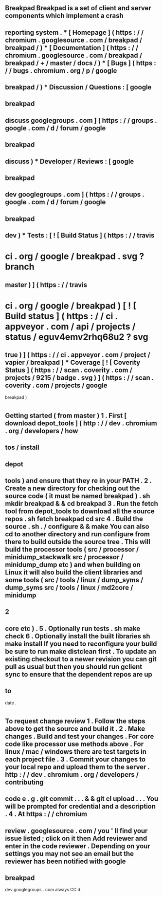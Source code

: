 #
Breakpad
Breakpad
is
a
set
of
client
and
server
components
which
implement
a
crash
-
reporting
system
.
*
[
Homepage
]
(
https
:
/
/
chromium
.
googlesource
.
com
/
breakpad
/
breakpad
/
)
*
[
Documentation
]
(
https
:
/
/
chromium
.
googlesource
.
com
/
breakpad
/
breakpad
/
+
/
master
/
docs
/
)
*
[
Bugs
]
(
https
:
/
/
bugs
.
chromium
.
org
/
p
/
google
-
breakpad
/
)
*
Discussion
/
Questions
:
[
google
-
breakpad
-
discuss
googlegroups
.
com
]
(
https
:
/
/
groups
.
google
.
com
/
d
/
forum
/
google
-
breakpad
-
discuss
)
*
Developer
/
Reviews
:
[
google
-
breakpad
-
dev
googlegroups
.
com
]
(
https
:
/
/
groups
.
google
.
com
/
d
/
forum
/
google
-
breakpad
-
dev
)
*
Tests
:
[
!
[
Build
Status
]
(
https
:
/
/
travis
-
ci
.
org
/
google
/
breakpad
.
svg
?
branch
=
master
)
]
(
https
:
/
/
travis
-
ci
.
org
/
google
/
breakpad
)
[
!
[
Build
status
]
(
https
:
/
/
ci
.
appveyor
.
com
/
api
/
projects
/
status
/
eguv4emv2rhq68u2
?
svg
=
true
)
]
(
https
:
/
/
ci
.
appveyor
.
com
/
project
/
vapier
/
breakpad
)
*
Coverage
[
!
[
Coverity
Status
]
(
https
:
/
/
scan
.
coverity
.
com
/
projects
/
9215
/
badge
.
svg
)
]
(
https
:
/
/
scan
.
coverity
.
com
/
projects
/
google
-
breakpad
)
#
#
Getting
started
(
from
master
)
1
.
First
[
download
depot_tools
]
(
http
:
/
/
dev
.
chromium
.
org
/
developers
/
how
-
tos
/
install
-
depot
-
tools
)
and
ensure
that
they
re
in
your
PATH
.
2
.
Create
a
new
directory
for
checking
out
the
source
code
(
it
must
be
named
breakpad
)
.
sh
mkdir
breakpad
&
&
cd
breakpad
3
.
Run
the
fetch
tool
from
depot_tools
to
download
all
the
source
repos
.
sh
fetch
breakpad
cd
src
4
.
Build
the
source
.
sh
.
/
configure
&
&
make
You
can
also
cd
to
another
directory
and
run
configure
from
there
to
build
outside
the
source
tree
.
This
will
build
the
processor
tools
(
src
/
processor
/
minidump_stackwalk
src
/
processor
/
minidump_dump
etc
)
and
when
building
on
Linux
it
will
also
build
the
client
libraries
and
some
tools
(
src
/
tools
/
linux
/
dump_syms
/
dump_syms
src
/
tools
/
linux
/
md2core
/
minidump
-
2
-
core
etc
)
.
5
.
Optionally
run
tests
.
sh
make
check
6
.
Optionally
install
the
built
libraries
sh
make
install
If
you
need
to
reconfigure
your
build
be
sure
to
run
make
distclean
first
.
To
update
an
existing
checkout
to
a
newer
revision
you
can
git
pull
as
usual
but
then
you
should
run
gclient
sync
to
ensure
that
the
dependent
repos
are
up
-
to
-
date
.
#
#
To
request
change
review
1
.
Follow
the
steps
above
to
get
the
source
and
build
it
.
2
.
Make
changes
.
Build
and
test
your
changes
.
For
core
code
like
processor
use
methods
above
.
For
linux
/
mac
/
windows
there
are
test
targets
in
each
project
file
.
3
.
Commit
your
changes
to
your
local
repo
and
upload
them
to
the
server
.
http
:
/
/
dev
.
chromium
.
org
/
developers
/
contributing
-
code
e
.
g
.
git
commit
.
.
.
&
&
git
cl
upload
.
.
.
You
will
be
prompted
for
credential
and
a
description
.
4
.
At
https
:
/
/
chromium
-
review
.
googlesource
.
com
/
you
'
ll
find
your
issue
listed
;
click
on
it
then
Add
reviewer
and
enter
in
the
code
reviewer
.
Depending
on
your
settings
you
may
not
see
an
email
but
the
reviewer
has
been
notified
with
google
-
breakpad
-
dev
googlegroups
.
com
always
CC
d
.
